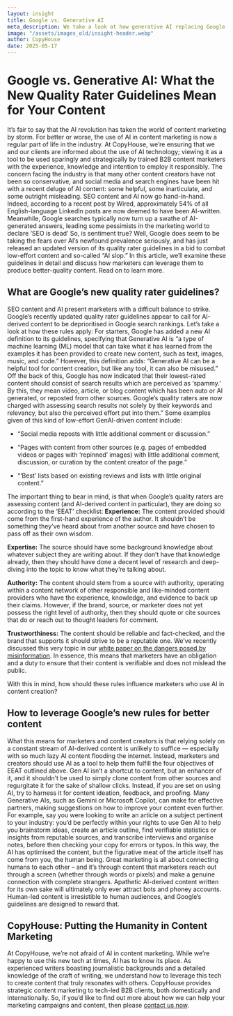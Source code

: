 ```yaml
---
layout: insight
title: Google vs. Generative AI
meta_description: We take a look at how generative AI replacing Google searches affects SEO-driven content marketing, as well as Google’s new quality rating guidelines. 
image: "/assets/images_old/insight-header.webp"
author: CopyHouse
date: 2025-05-17
---
```


# Google vs. Generative AI: What the New Quality Rater Guidelines Mean for Your Content

It’s fair to say that the AI revolution has taken the world of content marketing by storm. For better or worse, the use of AI in content marketing is now a regular part of life in the industry. 
At CopyHouse, we’re ensuring that we and our clients are informed about the use of AI technology; viewing it as a tool to be used sparingly and strategically by trained B2B content marketers with the experience, knowledge and intention to employ it responsibly. 
The concern facing the industry is that many other content creators have not been so conservative, and social media and search engines have been hit with a recent deluge of AI content: some helpful, some inarticulate, and some outright misleading. SEO content and AI now go hand-in-hand. Indeed, according to a recent post by Wired, approximately 54% of all English-language LinkedIn posts are now deemed to have been AI-written. Meanwhile, Google searches typically now turn up a swathe of AI-generated answers, leading some pessimists in the marketing world to declare ‘SEO is dead’
So, is sentiment true? Well, Google does seem to be taking the fears over AI’s newfound prevalence seriously, and has just released an updated version of its quality rater guidelines in a bid to combat low-effort content and so-called “AI slop.” In this article, we’ll examine these guidelines in detail and discuss how marketers can leverage them to produce better-quality content. Read on to learn more.

## What are Google’s new quality rater guidelines?
SEO content and AI present marketers with a difficult balance to strike. Google’s recently updated quality rater guidelines appear to call for AI-derived content to be deprioritised in Google search rankings. Let’s take a look at how these rules apply:
For starters, Google has added a new AI definition to its guidelines, specifying that Generative AI is “a type of machine learning (ML) model that can take what it has learned from the examples it has been provided to create new content, such as text, images, music, and code.” However, this definition adds: “Generative AI can be a helpful tool for content creation, but like any tool, it can also be misused.”
Off the back of this, Google has now indicated that their lowest-rated content should consist of search results which are perceived as ‘spammy.’ By this, they mean video, article, or blog content which has been auto or AI generated, or reposted from other sources. Google’s quality raters are now charged with assessing search results not solely by their keywords and relevancy, but also the perceived effort put into them.” Some examples given of this kind of low-effort GenAI-driven content include:

- “Social media reposts with little additional comment or discussion.”

- “Pages with content from other sources (e.g. pages of embedded videos or pages with ‘repinned’ images) with little additional comment, discussion, or curation by the content creator of the page.”

- “‘Best’ lists based on existing reviews and lists with little original content.”

The important thing to bear in mind, is that when Google’s quality raters are assessing content (and AI-derived content in particular), they are doing so according to the ‘EEAT’ checklist:
**Experience:** The content provided should come from the first-hand experience of the author. It shouldn’t be something they’ve heard about from another source and have chosen to pass off as their own wisdom.

**Expertise:** The source should have some background knowledge about whatever subject they are writing about. If they don’t have that knowledge already, then they should have done a decent level of research and deep-diving into the topic to know what they’re talking about.

**Authority:** The content should stem from a source with authority, operating within a content network of other responsible and like-minded content providers who have the experience, knowledge, and evidence to back up their claims. However, if the brand, source, or marketer does not yet possess the right level of authority, then they should quote or cite sources that do or reach out to thought leaders for comment. 

**Trustworthiness:** The content should be reliable and fact-checked, and the brand that supports it should strive to be a reputable one. We’ve recently discussed this very topic in our [white paper on the dangers posed by misinformation](https://www.linkedin.com/smart-links/AQFGz-0PWbCzbA). In essence, this means that marketers have an obligation and a duty to ensure that their content is verifiable and does not mislead the public.

With this in mind, how should these rules influence marketers who use AI in content creation?

## How to leverage Google’s new rules for better content

What this means for marketers and content creators is that relying solely on a constant stream of AI-derived content is unlikely to suffice — especially with so much lazy AI content flooding the internet. 
Instead, marketers and creators should use AI as a tool to help them fulfill the four objectives of EEAT outlined above. Gen AI isn’t a shortcut to content, but an enhancer of it, and it shouldn’t be used to simply clone content from other sources and regurgitate it for the sake of shallow clicks. 
Instead, if you are set on using AI, try to harness it for content ideation, feedback, and proofing. Many Generative AIs, such as Gemini or Microsoft Copilot, can make for effective partners, making suggestions on how to improve your content even further. 
For example, say you were looking to write an article on a subject pertinent to your industry: you’d be perfectly within your rights to use Gen AI to help you brainstorm ideas, create an article outline, find verifiable statistics or insights from reputable sources, and transcribe interviews and organise notes, before then checking your copy for errors or typos. 
In this way, the AI has optimised the content, but the figurative meat of the article itself has come from you, the human being. Great marketing is all about connecting humans to each other – and it’s through content that marketers reach out through a screen (whether through words or pixels) and make a genuine connection with complete strangers. 
Apathetic AI-derived content written for its own sake will ultimately only ever attract bots and phoney accounts. Human-led content is irresistible to human audiences, and Google’s guidelines are designed to reward that.

## CopyHouse: Putting the Humanity in Content Marketing

At CopyHouse, we’re not afraid of AI in content marketing. While we’re happy to use this new tech at times, AI has to know its place. As experienced writers boasting journalistic backgrounds and a detailed knowledge of the craft of writing, we understand how to leverage this tech to create content that truly resonates with others.
CopyHouse provides strategic content marketing to tech-led B2B clients, both domestically and internationally. So, if you’d like to find out more about how we can help your marketing campaigns and content, then please [contact us now](https://www.copyhouse.io/contact).
